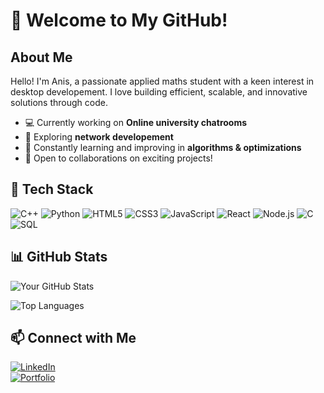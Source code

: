 # 👋 Welcome to My GitHub!

## About Me

Hello! I'm Anis, a passionate applied maths student with a keen interest in desktop developement. I love building efficient, scalable, and innovative solutions through code. 

- 💻 Currently working on **Online university chatrooms**
- 🎯 Exploring **network developement**
- 📖 Constantly learning and improving in **algorithms & optimizations**
- 🚀 Open to collaborations on exciting projects!

## 🔧 Tech Stack

![C++](https://img.shields.io/badge/C++-00599C?style=for-the-badge&logo=c%2B%2B&logoColor=white)
![Python](https://img.shields.io/badge/Python-3776AB?style=for-the-badge&logo=python&logoColor=white)
![HTML5](https://img.shields.io/badge/HTML5-E34F26?style=for-the-badge&logo=html5&logoColor=white)
![CSS3](https://img.shields.io/badge/CSS3-1572B6?style=for-the-badge&logo=css3&logoColor=white)
![JavaScript](https://img.shields.io/badge/JavaScript-F7DF1E?style=for-the-badge&logo=javascript&logoColor=black)
![React](https://img.shields.io/badge/React-61DAFB?style=for-the-badge&logo=react&logoColor=black)
![Node.js](https://img.shields.io/badge/Node.js-339933?style=for-the-badge&logo=nodedotjs&logoColor=white)
![C](https://img.shields.io/badge/C-A8B9CC?style=for-the-badge&logo=c&logoColor=white)
![SQL](https://img.shields.io/badge/SQL-4479A1?style=for-the-badge&logo=mysql&logoColor=white)

## 📊 GitHub Stats

![Your GitHub Stats](https://github-readme-stats.vercel.app/api?username=your-github-username&show_icons=true&theme=github_dark)

![Top Languages](https://github-readme-stats.vercel.app/api/top-langs/?username=your-github-username&layout=compact&theme=github_dark)

## 📫 Connect with Me

[![LinkedIn](https://img.shields.io/badge/LinkedIn-0077B5?style=for-the-badge&logo=linkedin&logoColor=white)](https://www.linkedin.com/in/%D0%B0%D0%BD%D0%B8%D1%81-%D0%B1%D1%83%D1%81%D0%BB%D0%B0%D0%BC%D0%B0-531649217/)  
[![Portfolio](https://img.shields.io/badge/Portfolio-000000?style=for-the-badge&logo=vercel&logoColor=white)](https://your-portfolio.com)  

